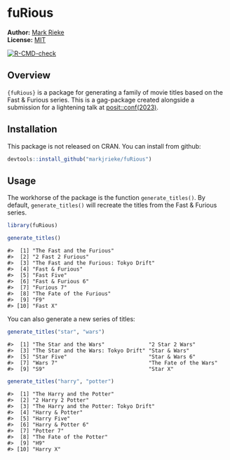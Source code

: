 
# fuRious

**Author:** [Mark Rieke](https://www.thedatadiary.net/about/) <br>
**License:**
[MIT](https://github.com/markjrieke/fuRious/blob/main/LICENSE)

<!-- badges: start -->

[![R-CMD-check](https://github.com/markjrieke/fuRious/actions/workflows/R-CMD-check.yaml/badge.svg)](https://github.com/markjrieke/fuRious/actions/workflows/R-CMD-check.yaml)
<!-- badges: end -->

## Overview

`{fuRious}` is a package for generating a family of movie titles based
on the Fast & Furious series. This is a gag-package created alongside a
submission for a lightening talk at
[posit::conf(2023)](https://posit.co/conference/).

## Installation

This package is not released on CRAN. You can install from github:

``` r
devtools::install_github("markjrieke/fuRious")
```

## Usage

The workhorse of the package is the function `generate_titles()`. By
default, `generate_titles()` will recreate the titles from the Fast &
Furious series.

``` r
library(fuRious)

generate_titles()
```

    #>  [1] "The Fast and the Furious"             
    #>  [2] "2 Fast 2 Furious"                     
    #>  [3] "The Fast and the Furious: Tokyo Drift"
    #>  [4] "Fast & Furious"                       
    #>  [5] "Fast Five"                            
    #>  [6] "Fast & Furious 6"                     
    #>  [7] "Furious 7"                            
    #>  [8] "The Fate of the Furious"              
    #>  [9] "F9"                                   
    #> [10] "Fast X"

You can also generate a new series of titles:

``` r
generate_titles("star", "wars")
```

    #>  [1] "The Star and the Wars"              "2 Star 2 Wars"                     
    #>  [3] "The Star and the Wars: Tokyo Drift" "Star & Wars"                       
    #>  [5] "Star Five"                          "Star & Wars 6"                     
    #>  [7] "Wars 7"                             "The Fate of the Wars"              
    #>  [9] "S9"                                 "Star X"

``` r
generate_titles("harry", "potter")
```

    #>  [1] "The Harry and the Potter"             
    #>  [2] "2 Harry 2 Potter"                     
    #>  [3] "The Harry and the Potter: Tokyo Drift"
    #>  [4] "Harry & Potter"                       
    #>  [5] "Harry Five"                           
    #>  [6] "Harry & Potter 6"                     
    #>  [7] "Potter 7"                             
    #>  [8] "The Fate of the Potter"               
    #>  [9] "H9"                                   
    #> [10] "Harry X"
